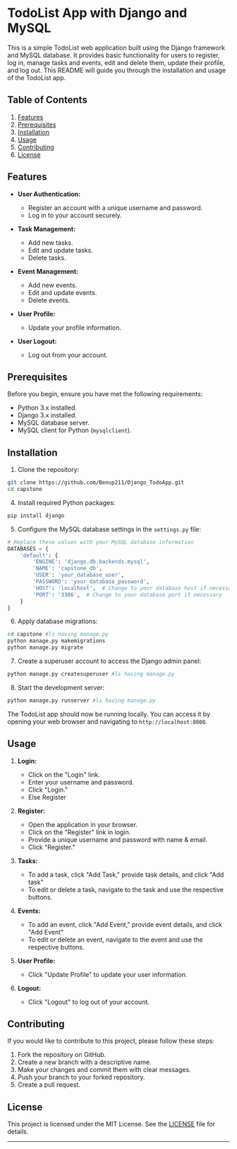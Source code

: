 # TodoList App with Django and MySQL

This is a simple TodoList web application built using the Django framework and MySQL database. It provides basic functionality for users to register, log in, manage tasks and events, edit and delete them, update their profile, and log out. This README will guide you through the installation and usage of the TodoList app.

## Table of Contents

1. [Features](#features)
2. [Prerequisites](#prerequisites)
3. [Installation](#installation)
4. [Usage](#usage)
5. [Contributing](#contributing)
6. [License](#license)

## Features

- **User Authentication:**
  - Register an account with a unique username and password.
  - Log in to your account securely.

- **Task Management:**
  - Add new tasks.
  - Edit and update tasks.
  - Delete tasks.

- **Event Management:**
  - Add new events.
  - Edit and update events.
  - Delete events.

- **User Profile:**
  - Update your profile information.

- **User Logout:**
  - Log out from your account.

## Prerequisites

Before you begin, ensure you have met the following requirements:

- Python 3.x installed.
- Django 3.x installed.
- MySQL database server.
- MySQL client for Python (`mysqlclient`).

## Installation

1. Clone the repository:

```bash
git clone https://github.com/Benup211/Django_TodoApp.git
cd capstone
```

4. Install required Python packages:

```bash
pip install django
```

5. Configure the MySQL database settings in the `settings.py` file:

```python
# Replace these values with your MySQL database information
DATABASES = {
    'default': {
        'ENGINE': 'django.db.backends.mysql',
        'NAME': 'capstone_db',
        'USER': 'your_database_user',
        'PASSWORD': 'your_database_password',
        'HOST': 'localhost',  # Change to your database host if necessary
        'PORT': '3306',  # Change to your database port if necessary
    }
}
```

6. Apply database migrations:

```bash
cd capstone #ls having manage.py
python manage.py makemigrations
python manage.py migrate
```

7. Create a superuser account to access the Django admin panel:

```bash
python manage.py createsuperuser #ls having manage.py
```

8. Start the development server:

```bash
python manage.py runserver #ls having manage.py
```

The TodoList app should now be running locally. You can access it by opening your web browser and navigating to `http://localhost:8000`.

## Usage

1. **Login:**
   - Click on the "Login" link.
   - Enter your username and password.
   - Click "Login."
   - Else Register

2. **Register:**
   - Open the application in your browser.
   - Click on the "Register" link in login.
   - Provide a unique username and password with name & email.
   - Click "Register."

3. **Tasks:**
   - To add a task, click "Add Task," provide task details, and click "Add task"
   - To edit or delete a task, navigate to the task and use the respective buttons.

4. **Events:**
   - To add an event, click "Add Event," provide event details, and click "Add Event"
   - To edit or delete an event, navigate to the event and use the respective buttons.

5. **User Profile:**
   - Click "Update Profile" to update your user information.

6. **Logout:**
   - Click "Logout" to log out of your account.

## Contributing

If you would like to contribute to this project, please follow these steps:

1. Fork the repository on GitHub.
2. Create a new branch with a descriptive name.
3. Make your changes and commit them with clear messages.
4. Push your branch to your forked repository.
5. Create a pull request.

## License

This project is licensed under the MIT License. See the [LICENSE](LICENSE) file for details.

---